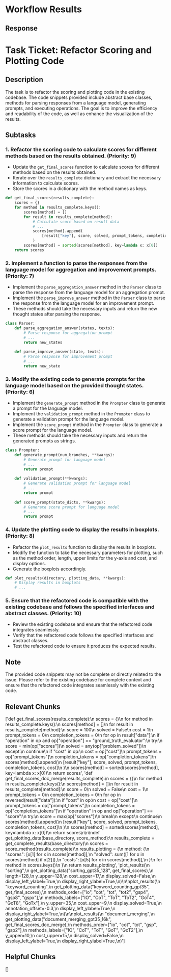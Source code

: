 # Workflow Results
## Response
# Task Ticket: Refactor Scoring and Plotting Code

## Description
The task is to refactor the scoring and plotting code in the existing codebase. The code snippets provided include abstract base classes, methods for parsing responses from a language model, generating prompts, and executing operations. The goal is to improve the efficiency and readability of the code, as well as enhance the visualization of the results.

## Subtasks

### 1. Refactor the scoring code to calculate scores for different methods based on the results obtained. (Priority: 9)
- Update the `get_final_scores` function to calculate scores for different methods based on the results obtained.
- Iterate over the `results_complete` dictionary and extract the necessary information to calculate scores.
- Store the scores in a dictionary with the method names as keys.

```python
def get_final_scores(results_complete):
    scores = {}
    for method in results_complete.keys():
        scores[method] = []
        for result in results_complete[method]:
            # Calculate score based on result data
            # ...
            scores[method].append(
                [result["key"], score, solved, prompt_tokens, completion_tokens, cost]
            )
        scores[method] = sorted(scores[method], key=lambda x: x[0])
    return scores
```

### 2. Implement a function to parse the responses from the language model for aggregation and improvement prompts. (Priority: 7)
- Implement the `parse_aggregation_answer` method in the `Parser` class to parse the response from the language model for an aggregation prompt.
- Implement the `parse_improve_answer` method in the `Parser` class to parse the response from the language model for an improvement prompt.
- These methods should take the necessary inputs and return the new thought states after parsing the response.

```python
class Parser:
    def parse_aggregation_answer(states, texts):
        # Parse response for aggregation prompt
        # ...
        return new_states
    
    def parse_improve_answer(state, texts):
        # Parse response for improvement prompt
        # ...
        return new_state
```

### 3. Modify the existing code to generate prompts for the language model based on the provided thought states. (Priority: 6)
- Implement the `generate_prompt` method in the `Prompter` class to generate a prompt for the language model.
- Implement the `validation_prompt` method in the `Prompter` class to generate a validation prompt for the language model.
- Implement the `score_prompt` method in the `Prompter` class to generate a score prompt for the language model.
- These methods should take the necessary inputs and return the generated prompts as strings.

```python
class Prompter:
    def generate_prompt(num_branches, **kwargs):
        # Generate prompt for language model
        # ...
        return prompt
    
    def validation_prompt(**kwargs):
        # Generate validation prompt for language model
        # ...
        return prompt
    
    def score_prompt(state_dicts, **kwargs):
        # Generate score prompt for language model
        # ...
        return prompt
```

### 4. Update the plotting code to display the results in boxplots. (Priority: 8)
- Refactor the `plot_results` function to display the results in boxplots.
- Modify the function to take the necessary parameters for plotting, such as the method order, length, upper limits for the y-axis and cost, and display options.
- Generate the boxplots accordingly.

```python
def plot_results(directory, plotting_data, **kwargs):
    # Display results in boxplots
    # ...
```

### 5. Ensure that the refactored code is compatible with the existing codebase and follows the specified interfaces and abstract classes. (Priority: 10)
- Review the existing codebase and ensure that the refactored code integrates seamlessly.
- Verify that the refactored code follows the specified interfaces and abstract classes.
- Test the refactored code to ensure it produces the expected results.

## Note
The provided code snippets may not be complete or directly related to the issue. Please refer to the existing codebase for complete context and ensure that the refactored code integrates seamlessly with the existing code.
## Relevant Chunks
['def get_final_scores(results_complete):\n    scores = {}\n    for method in results_complete.keys():\n        scores[method] = []\n        for result in results_complete[method]:\n            score = 100\n            solved = False\n            cost = 1\n            prompt_tokens = 0\n            completion_tokens = 0\n            for op in result["data"]:\n                if "operation" in op and op["operation"] == "ground_truth_evaluator":\n                    try:\n                        score = min(op["scores"])\n                        solved = any(op["problem_solved"])\n                    except:\n                        continue\n                if "cost" in op:\n                    cost = op["cost"]\n                    prompt_tokens = op["prompt_tokens"]\n                    completion_tokens = op["completion_tokens"]\n            scores[method].append(\n                [result["key"], score, solved, prompt_tokens, completion_tokens, cost]\n            )\n        scores[method] = sorted(scores[method], key=lambda x: x[0])\n    return scores', 'def get_final_scores_doc_merge(results_complete):\n    scores = {}\n    for method in results_complete.keys():\n        scores[method] = []\n        for result in results_complete[method]:\n            score = 0\n            solved = False\n            cost = 1\n            prompt_tokens = 0\n            completion_tokens = 0\n            for op in reversed(result["data"]):\n                if "cost" in op:\n                    cost = op["cost"]\n                    prompt_tokens = op["prompt_tokens"]\n                    completion_tokens = op["completion_tokens"]\n                if "operation" in op and op["operation"] == "score":\n                    try:\n                        score = max(op["scores"])\n                        break\n                    except:\n                        continue\n            scores[method].append(\n                [result["key"], score, solved, prompt_tokens, completion_tokens, cost]\n            )\n        scores[method] = sorted(scores[method], key=lambda x: x[0])\n    return scores\n\n\ndef get_plotting_data(base_directory, score_method):\n    results_complete = get_complete_results(base_directory)\n    scores = score_method(results_complete)\n    results_plotting = {\n        method: {\n            "scores": [x[1] for x in scores[method]],\n            "solved": sum([1 for x in scores[method] if x[2]]),\n            "costs": [x[5] for x in scores[method]],\n        }\n        for method in scores.keys()\n    }\n    return results_plotting', 'plot_results(\n    "sorting",\n    get_plotting_data("sorting_gpt35_128", get_final_scores),\n    length=128,\n    y_upper=128,\n    cost_upper=17,\n    display_solved=False,\n    display_left_ylabel=True,\n    display_right_ylabel=True,\n)\n\nplot_results(\n    "keyword_counting",\n    get_plotting_data("keyword_counting_gpt35", get_final_scores),\n    methods_order=["io", "cot", "tot", "tot2", "gsp4", "gsp8", "gspx"],\n    methods_labels=["IO", "CoT", "ToT", "ToT2", "GoT4", "GoT8", "GoTx"],\n    y_upper=35,\n    cost_upper=9,\n    display_solved=True,\n    annotation_offset=-0.3,\n    display_left_ylabel=True,\n    display_right_ylabel=True,\n)\n\nplot_results(\n    "document_merging",\n    get_plotting_data("document_merging_gpt35_16k", get_final_scores_doc_merge),\n    methods_order=["io", "cot", "tot", "gsp", "gsp2"],\n    methods_labels=["IO", "CoT", "ToT", "GoT", "GoT2"],\n    y_upper=10,\n    cost_upper=15,\n    display_solved=False,\n    display_left_ylabel=True,\n    display_right_ylabel=True,\n)']
## Helpful Chunks
[]
